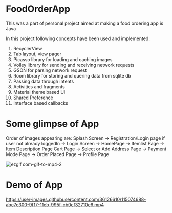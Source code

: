 # FoodOrderApp
This was a part of personal project aimed at making a food ordering app is Java

In this project following concepts have been used and implemented:
1. RecyclerView
2. Tab layout, view pager
3. Picasso library for loading and caching images
4. Volley library for sending and receiving network requests
5. GSON for parsing network request
6. Room library for storing and quering data from sqlite db
7. Passing data through intents
8. Activities and fragments
9. Material theme based UI
10. Shared Preference
11. Interface based callbacks

# Some glimpse of App

Order of images appearing are:
Splash Screen -> Registration/Login page if user not already loggedIn -> Login Screen -> HomePage -> Itemlist Page -> Item Description Page 
Cart Page -> Select or Add Address Page -> Payment Mode Page -> Order Placed Page -> Profile Page

![ezgif com-gif-to-mp4-2](https://user-images.githubusercontent.com/36126610/115074580-85a24300-9f17-11eb-852a-a7abffb4d3d4.gif)

# Demo of App

https://user-images.githubusercontent.com/36126610/115074688-abc7e300-9f17-11eb-995f-cb0cf32710e6.mp4
